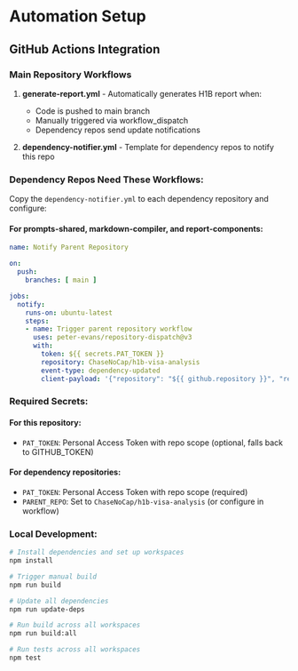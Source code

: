 # Automation Setup

## GitHub Actions Integration

### Main Repository Workflows

1. **generate-report.yml** - Automatically generates H1B report when:
   - Code is pushed to main branch
   - Manually triggered via workflow_dispatch
   - Dependency repos send update notifications

2. **dependency-notifier.yml** - Template for dependency repos to notify this repo

### Dependency Repos Need These Workflows:

Copy the `dependency-notifier.yml` to each dependency repository and configure:

#### For prompts-shared, markdown-compiler, and report-components:
```yaml
name: Notify Parent Repository

on:
  push:
    branches: [ main ]

jobs:
  notify:
    runs-on: ubuntu-latest
    steps:
    - name: Trigger parent repository workflow
      uses: peter-evans/repository-dispatch@v3
      with:
        token: ${{ secrets.PAT_TOKEN }}
        repository: ChaseNoCap/h1b-visa-analysis
        event-type: dependency-updated
        client-payload: '{"repository": "${{ github.repository }}", "ref": "${{ github.ref }}", "sha": "${{ github.sha }}"}'
```

### Required Secrets:

#### For this repository:
- `PAT_TOKEN`: Personal Access Token with repo scope (optional, falls back to GITHUB_TOKEN)

#### For dependency repositories:
- `PAT_TOKEN`: Personal Access Token with repo scope (required)
- `PARENT_REPO`: Set to `ChaseNoCap/h1b-visa-analysis` (or configure in workflow)

### Local Development:
```bash
# Install dependencies and set up workspaces
npm install

# Trigger manual build
npm run build

# Update all dependencies
npm run update-deps

# Run build across all workspaces
npm run build:all

# Run tests across all workspaces
npm test
```